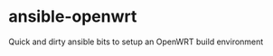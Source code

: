 ansible-openwrt
===============

Quick and dirty ansible bits to setup an OpenWRT build environment
